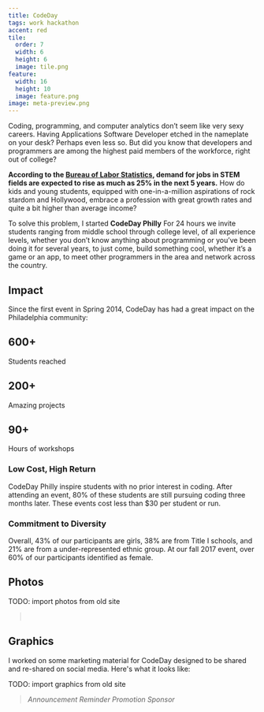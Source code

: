 ```yaml
---
title: CodeDay
tags: work hackathon
accent: red
tile:
  order: 7
  width: 6
  height: 6
  image: tile.png
feature:
  width: 16
  height: 10
  image: feature.png
image: meta-preview.png
---
```


Coding, programming, and computer analytics don’t seem like very sexy careers. Having Applications Software Developer etched in the nameplate on your desk? Perhaps even less so. But did you know that developers and programmers are among the highest paid members of the workforce, right out of college?

**According to the [Bureau of Labor Statistics](http://www.itworld.com/article/2945674/careers/computer-science-students-are-in-demand-and-they-know-it.html), demand for jobs in STEM fields are expected to rise as much as 25% in the next 5 years.** How do kids and young students, equipped with one-in-a-million aspirations of rock stardom and Hollywood, embrace a profession with great growth rates and quite a bit higher than average income?

To solve this problem, I started **CodeDay Philly** For 24 hours we invite students ranging from middle school through college level, of all experience levels, whether you don’t know anything about programming or you’ve been doing it for several years, to just come, build something cool, whether it’s a game or an app, to meet other programmers in the area and network across the country.

## Impact

Since the first event in Spring 2014, CodeDay has had a great impact on the Philadelphia community:

<grid column-count="3" phone-column-count="1">
	<div class="brick accent-bg">
		<h2>600+</h2>
		<p class="lead">Students reached</p>
	</div>
	<div class="brick accent-bg">
		<h2>200+</h2>
		<p class="lead">Amazing projects</p>
	</div>
	<div class="brick accent-bg">
		<h2>90+</h2>
		<p class="lead">Hours of workshops</p>
	</div>
</grid>

### Low Cost, High Return

CodeDay Philly inspire students with no prior interest in coding. After attending an event, 80% of these students are still pursuing coding three months later. These events cost  less than $30 per student or run.

### Commitment to Diversity

Overall, 43% of our participants are girls, 38% are from Title I schools, and 21% are from a under-represented ethnic group. At our fall 2017 event, over 60% of our participants identified as female.

## Photos

TODO: import photos from old site

<blockquote class="text-center">
	<row>
		<column class=""><img src="{{ site.baseurl }}/media/codeday/phl-f2014code.jpg" alt=""></column>
		<column class=""><img src="{{ site.baseurl }}/media/codeday/phl-f2014kickoff.jpg" alt=""></column>
		<column class=""><img src="{{ site.baseurl }}/media/codeday/phl-s2015selfie.jpg" alt=""></column>
	</row>
	<row>
		<column class="no-margin-bottom"><img src="{{ site.baseurl }}/media/codeday/phl-f2017event.png" alt=""></column>
		<column class="no-margin-bottom"><img src="{{ site.baseurl }}/media/codeday/phl-f2015mentors.jpg" alt=""></column>
	</row>
</blockquote>

## Graphics

I worked on some marketing material for CodeDay designed to be shared and re-shared on social media. Here's what it looks like:

TODO: import graphics from old site

<blockquote class="accent-light-bg text-center">
	<row>
		<column class="no-margin-bottom"><i>Announcement</i><img src="{{ site.baseurl }}/media/codeday/promo-back.png" alt=""></column>
		<column class="no-margin-bottom"><i>Reminder</i><img src="{{ site.baseurl }}/media/codeday/promo-code.png" alt=""></column>
	</row>
	<row>
		<column class="no-margin-bottom"><i>Promotion</i><img src="{{ site.baseurl }}/media/codeday/promo-poster.png" alt=""></column>
		<column class="no-margin-bottom"><i>Sponsor</i><img src="{{ site.baseurl }}/media/codeday/promo-sponsor.png" alt=""></column>
	</row>
</blockquote>
